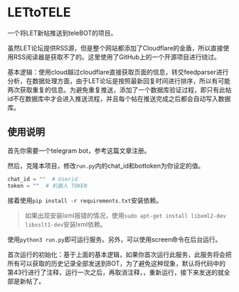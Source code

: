 # LETtoTELE

一个将LET新帖推送到teleBOT的项目。

虽然LET论坛提供RSS源，但是整个网站都添加了Cloudflare的金盾，所以直接使用RSS阅读器是获取不了的。这里使用了GitHub上的一个开源项目进行绕过。

基本逻辑：使用cloud越过cloudflare直接获取页面的信息，转交feedparser进行分析，在数据处理方面，由于LET论坛是按照最新回复时间进行排序，所以有可能两次获取重复的信息。为避免重复推送，添加了一个数据库验证过程，即只有此帖id不在数据库中才会进入推送流程，并且每个帖在推送完成之后都会自动写入数据库。

## 使用说明

首先你需要一个telegram bot，参考这篇文章注册。

然后，克隆本项目，修改`run.py`内的chat_id和bottoken为你设定的值。

```py
chat_id = ""  # Userid
token = ""  # 机器人 TOKEN
```

接着使用`pip install -r requirements.txt`安装依赖。

>如果出现安装lxml报错的情况，使用`sudo apt-get install libxml2-dev libxslt1-dev`安装lxml依赖。

使用`python3 run.py`即可运行服务。另外，可以使用screen命令在后台运行。

首次运行的初始化：基于上面的基本逻辑，如果你首次运行此服务，此服务将会把所有可以获取的历史记录全部发送到BOT，为了避免这种现象，默认将代码中的第43行进行了注释，运行一次之后，再取消注释，，重新运行，接下来发送的就全部是新帖了。